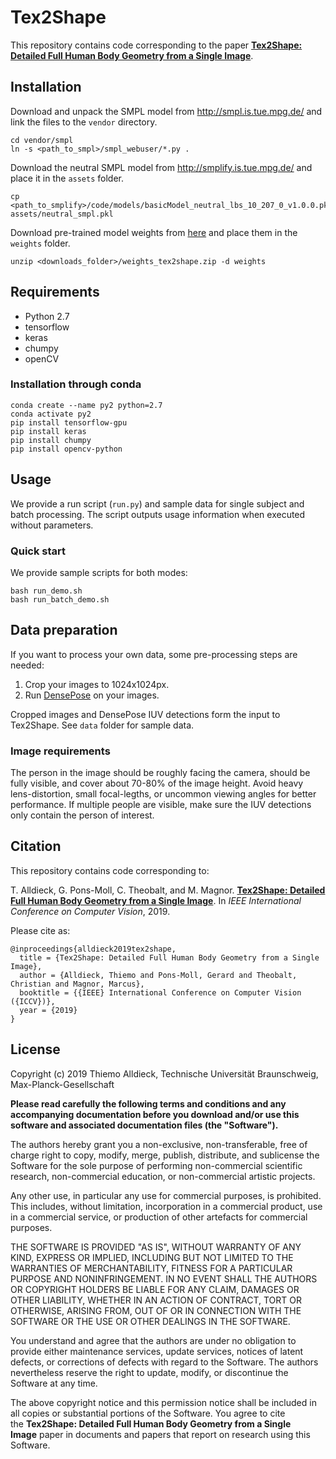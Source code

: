 # Tex2Shape

This repository contains code corresponding to the paper [**Tex2Shape: Detailed Full Human Body Geometry from a Single Image**](https://arxiv.org/abs/1904.08645).

## Installation

Download and unpack the SMPL model from http://smpl.is.tue.mpg.de/ and link the files to the `vendor` directory.
```
cd vendor/smpl
ln -s <path_to_smpl>/smpl_webuser/*.py .
```

Download the neutral SMPL model from http://smplify.is.tue.mpg.de/ and place it in the `assets` folder.
```
cp <path_to_smplify>/code/models/basicModel_neutral_lbs_10_207_0_v1.0.0.pkl assets/neutral_smpl.pkl
```

Download pre-trained model weights from [here](https://drive.google.com/open?id=1yl4m7rzr-F9qbBqH-NzRqUQiD5uTTW8P) and place them in the `weights` folder.

```
unzip <downloads_folder>/weights_tex2shape.zip -d weights
```

## Requirements

* Python 2.7
* tensorflow
* keras
* chumpy
* openCV

### Installation through conda

```
conda create --name py2 python=2.7
conda activate py2
pip install tensorflow-gpu
pip install keras
pip install chumpy
pip install opencv-python
```


## Usage

We provide a run script (`run.py`) and sample data for single subject and batch processing.
The script outputs usage information when executed without parameters.

### Quick start

We provide sample scripts for both modes:

```
bash run_demo.sh
bash run_batch_demo.sh
```

## Data preparation

If you want to process your own data, some pre-processing steps are needed:

1. Crop your images to 1024x1024px.
2. Run [DensePose](http://densepose.org/) on your images.

Cropped images and DensePose IUV detections form the input to Tex2Shape. See `data` folder for sample data.

### Image requirements

The person in the image should be roughly facing the camera, should be fully visible, and cover about 70-80% of the image height.
Avoid heavy lens-distortion, small focal-legths, or uncommon viewing angles for better performance.
If multiple people are visible, make sure the IUV detections only contain the person of interest.

## Citation

This repository contains code corresponding to:

T. Alldieck, G. Pons-Moll, C. Theobalt, and M. Magnor. [**Tex2Shape: Detailed Full Human Body Geometry from a Single Image**](https://arxiv.org/abs/1904.08645). In *IEEE International Conference on Computer Vision*, 2019.

Please cite as:

```
@inproceedings{alldieck2019tex2shape,
  title = {Tex2Shape: Detailed Full Human Body Geometry from a Single Image},
  author = {Alldieck, Thiemo and Pons-Moll, Gerard and Theobalt, Christian and Magnor, Marcus},
  booktitle = {{IEEE} International Conference on Computer Vision ({ICCV})},
  year = {2019}
}
```


## License

Copyright (c) 2019 Thiemo Alldieck, Technische Universität Braunschweig, Max-Planck-Gesellschaft

**Please read carefully the following terms and conditions and any accompanying documentation before you download and/or use this software and associated documentation files (the "Software").**

The authors hereby grant you a non-exclusive, non-transferable, free of charge right to copy, modify, merge, publish, distribute, and sublicense the Software for the sole purpose of performing non-commercial scientific research, non-commercial education, or non-commercial artistic projects.

Any other use, in particular any use for commercial purposes, is prohibited. This includes, without limitation, incorporation in a commercial product, use in a commercial service, or production of other artefacts for commercial purposes.

THE SOFTWARE IS PROVIDED "AS IS", WITHOUT WARRANTY OF ANY KIND, EXPRESS OR IMPLIED, INCLUDING BUT NOT LIMITED TO THE WARRANTIES OF MERCHANTABILITY, FITNESS FOR A PARTICULAR PURPOSE AND NONINFRINGEMENT. IN NO EVENT SHALL THE AUTHORS OR COPYRIGHT HOLDERS BE LIABLE FOR ANY CLAIM, DAMAGES OR OTHER LIABILITY, WHETHER IN AN ACTION OF CONTRACT, TORT OR OTHERWISE, ARISING FROM, OUT OF OR IN CONNECTION WITH THE SOFTWARE OR THE USE OR OTHER DEALINGS IN THE SOFTWARE.

You understand and agree that the authors are under no obligation to provide either maintenance services, update services, notices of latent defects, or corrections of defects with regard to the Software. The authors nevertheless reserve the right to update, modify, or discontinue the Software at any time.

The above copyright notice and this permission notice shall be included in all copies or substantial portions of the Software. You agree to cite the **Tex2Shape: Detailed Full Human Body Geometry from a Single Image** paper in documents and papers that report on research using this Software.
